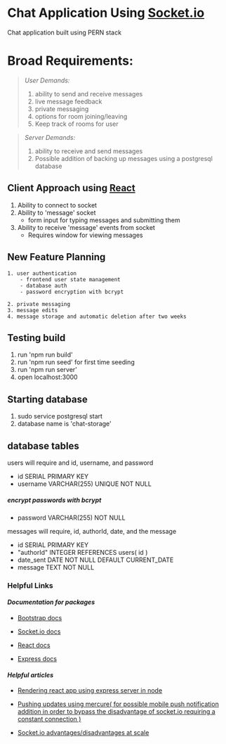 # **Chat Application Using [Socket.io](https://socket.io/docs/v4/)**

Chat application built using PERN stack

# **Broad Requirements:**
>*User Demands:*
 >1. ability to send and receive messages
 >2. live message feedback
 >3. private messaging
 >4. options for room joining/leaving
 >5. Keep track of rooms for user

>*Server Demands:*
 >1. ability to receive and send messages
 >2. Possible addition of backing up messages using a postgresql database

## Client Approach using [React](https://react.dev/reference/react)

1. Ability to connect to socket
2. Ability to 'message' socket
    - form input for typing messages and submitting them
3. Ability to receive 'message' events from socket
    - Requires window for viewing messages

## New Feature Planning
    1. user authentication 
        - frontend user state management
        - database auth
        - password encryption with bcrypt
        
    2. private messaging
    3. message edits
    4. message storage and automatic deletion after two weeks

## Testing build
 1. run 'npm run build'
 2. run 'npm run seed' for first time seeding
 3. run 'npm run server'
 4. open localhost:3000

## Starting database
 1. sudo service postgresql start
 2. database name is 'chat-storage'

## database tables
users will require and id, username, and password

- id SERIAL PRIMARY KEY
- username VARCHAR(255) UNIQUE NOT NULL
##### encrypt passwords with bcrypt
- password VARCHAR(255) NOT NULL

messages will require, id, authorId, date, and the message

- id SERIAL PRIMARY KEY
- "authorId" INTEGER REFERENCES users( id )
- date_sent DATE NOT NULL DEFAULT CURRENT_DATE
- message TEXT NOT NULL



### **Helpful Links**

#### *Documentation for packages*
- [Bootstrap docs](https://getbootstrap.com/docs/5.3/getting-started/introduction/)

- [Socket.io docs](https://socket.io/docs/v4/)

- [React docs](https://react.dev/reference/react)

- [Express docs](https://expressjs.com/en/4x/api.html)

#### *Helpful articles*

- [Rendering react app using express server in node](https://levelup.gitconnected.com/how-to-render-react-app-using-express-server-in-node-js-a428ec4dfe2b)

- [Pushing updates using mercure( for possible mobile push notification addition in order to bypass the disadvantage of socket.io requiring a constant connection )](https://symfony.com/doc/current/mercure.html#running-a-mercure-hub)

- [Socket.io advantages/disadvantages at scale](https://ably.com/topic/scaling-socketio#who-uses-socket-io-at-scale)